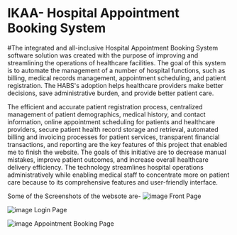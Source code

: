 # IKAA- Hospital Appointment Booking System

 #The integrated and all-inclusive Hospital Appointment Booking System software solution was created with the purpose of improving and streamlining the operations of healthcare facilities. The goal of this system is to automate the management of a number of hospital functions, such as billing, medical records management, appointment scheduling, and patient registration. The HABS's adoption helps healthcare providers make better decisions, save administrative burden, and provide better patient care. 
 
The efficient and accurate patient registration process, centralized management of patient demographics, medical history, and contact information, online appointment scheduling for patients and healthcare providers, secure patient health record storage and retrieval, automated billing and invoicing processes for patient services, transparent financial transactions, and reporting are the key features of this project that enabled me to finish the website. The goals of this initiative are to decrease manual mistakes, improve patient outcomes, and increase overall healthcare delivery efficiency. The technology streamlines hospital operations administratively while enabling medical staff to concentrate more on patient care because to its comprehensive features and user-friendly interface.

Some of the Screenshots of the websote are-
![image](https://github.com/Aniketh007/IKAA/assets/96186902/6de355de-d3c0-4787-bf48-68f3d5891e62)
Front Page

![image](https://github.com/Aniketh007/IKAA/assets/96186902/1626de00-028b-4700-b91b-2f143a99ecfe)
Login Page

![image](https://github.com/Aniketh007/IKAA/assets/96186902/a399e05d-0ff6-4f25-8d31-9c82f4d73a18)
Appointment Booking Page
